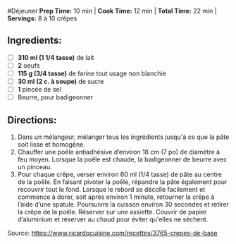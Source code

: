 #Déjeuner
**Prep Time:** 10 min  | **Cook Time:** 12 min  | **Total Time:** 22 min  | **Servings:** 8 à 10 crêpes 

## Ingredients:
- [ ] **310 ml (1 1/4 tasse)** de lait
- [ ] **2** oeufs
- [ ] **115 g (3/4 tasse)** de farine tout usage non blanchie
- [ ] **30 ml (2 c. à soupe)** de sucre
- [ ] **1** pincée de sel
- [ ] Beurre, pour badigeonner

## Directions:
1. Dans un mélangeur, mélanger tous les ingrédients jusqu'à ce que la pâte soit lisse et homogène.
2. Chauffer une poêle antiadhésive d’environ 18 cm (7 po) de diamètre à feu moyen. Lorsque la poêle est chaude, la badigeonner de beurre avec un pinceau. 
3. Pour chaque crêpe, verser environ 60 ml (1/4 tasse) de pâte au centre de la poêle. En faisant pivoter la poêle, répandre la pâte également pour recouvrir tout le fond. Lorsque le rebord se décolle facilement et commence à dorer, soit après environ 1 minute, retourner la crêpe à l’aide d’une spatule. Poursuivre la cuisson environ 30 secondes et retirer la crêpe de la poêle. Réserver sur une assiette. Couvrir de papier d’aluminium et réserver au chaud pour éviter qu'elles ne sèchent.

Source: https://www.ricardocuisine.com/recettes/3765-crepes-de-base